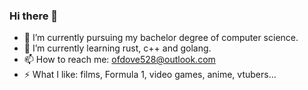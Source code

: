 ### Hi there 👋



- 🔭 I’m currently pursuing my bachelor degree of computer science. 
- 🌱 I’m currently learning rust, c++ and golang.
- 📫 How to reach me: ofdove528@outlook.com
- ⚡ What I like: films, Formula 1, video games, anime, vtubers...  

